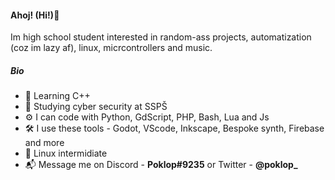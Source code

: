 #### Ahoj! (Hi!)👋
Im high school student interested in random-ass projects, automatization (coz im lazy af), linux, micrcontrollers and music.
##### Bio
- 🌱 Learning C++
- 🔐 Studying cyber security at SSPŠ
- ⚙ I can code with Python, GdScript, PHP, Bash, Lua and Js
- 🛠 I use these tools - Godot, VScode, Inkscape, Bespoke synth, Firebase and more
- 🐧 Linux intermidiate
- 📬 Message me on Discord - **Poklop#9235** or Twitter - **@poklop_**
